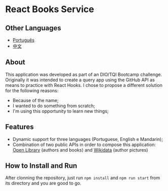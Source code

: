 # React Books Service

## Other Languages

* [Português](https://github.com/eduardodsl/react-books/blob/main/README.pt.md)
* [中文](https://github.com/eduardodsl/react-books/blob/main/README.zh.md)

## About

This application was developed as part of an DIO/TQI Bootcamp challenge. Originally it was intended to create a query app using the GitHub API as means to practice with React Hooks. I chose to propose a different solution for the following reasons:

* Because of the name;
* I wanted to do something from scratch;
* I'm using this opportunity to learn new things;

## Features

* Dynamic support for three languages (Portuguese, English e Mandarin);
* Combination of two public APIs in order to compose this application: [Open Library](https://openlibrary.org/) (authors and books) and [Wikidata](https://www.wikidata.org/) (author pictures)

## How to Install and Run

After clonning the repository, just run `npm install` and `npm run start` from its directory and you are good to go.